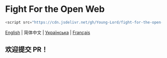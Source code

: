 # Fight For the Open Web

```javascript
<script src="https://cdn.jsdelivr.net/gh/Young-Lord/fight-for-the-open-web@main/openweb.js" defer async></script>
```

[English](./README.md) | 简体中文 | [Українська](./README.uk-UA.md) | [Français](./README.fr-FR.md)

## 欢迎提交 PR！
